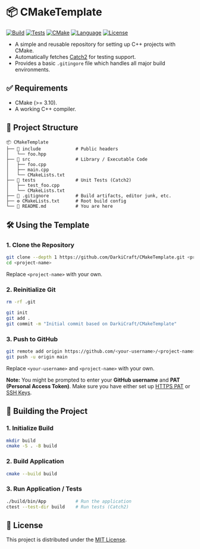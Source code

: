 # 📦 CMakeTemplate

[![Build](https://img.shields.io/badge/build-passing-brightgreen)]()
[![Tests](https://img.shields.io/badge/tests-passing-brightgreen)]()
[![CMake](https://img.shields.io/badge/CMake-3.10+-blue)]()
[![Language](https://img.shields.io/badge/language-C%2B%2B-blue)]()
[![License](https://img.shields.io/badge/license-MIT-blue.svg)](LICENSE)

- A simple and reusable repository for setting up C++ projects with CMake.
- Automatically fetches [Catch2](https://github.com/catchorg/Catch2) for testing support.
- Provides a basic `.gitingore` file which handles all major build environments.

## ✅ Requirements

- CMake (>= 3.10).
- A working C++ compiler.

## 📁 Project Structure

```text
📦 CMakeTemplate
├── 📂 include             # Public headers
│   └── foo.hpp 
├── 📂 src                 # Library / Executable Code
│   ├── foo.cpp
│   ├── main.cpp
│   └── CMakeLists.txt
├── 📂 tests               # Unit Tests (Catch2)
│   ├── test_foo.cpp
│   └── CMakeLists.txt
├── 🙈 .gitignore          # Build artifacts, editor junk, etc.
├── ⚙️ CMakeLists.txt      # Root build config
└── 📖 README.md           # You are here
```

## 🛠️ Using the Template

### 1. Clone the Repository

```bash
git clone --depth 1 https://github.com/DarkiCraft/CMakeTemplate.git <project-name>
cd <project-name>
```
Replace `<project-name>` with your own.

### 2. Reinitialize Git

```bash
rm -rf .git

git init
git add .
git commit -m "Initial commit based on DarkiCraft/CMakeTemplate"
```

### 3. Push to GitHub

```bash
git remote add origin https://github.com/<your-username>/<project-name>.git
git push -u origin main
```
Replace `<your-username>` and `<project-name>` with your own.

**Note:** You might be prompted to enter your **GitHub username** and **PAT (Personal Access Token)**. Make sure you have either set up [HTTPS PAT](https://github.com/settings/tokens) or [SSH Keys](https://docs.github.com/en/authentication/connecting-to-github-with-ssh).

## 🧱 Building the Project

### 1. Initialize Build

```bash
mkdir build
cmake -S . -B build
```

### 2. Build Application

```bash
cmake --build build
```

### 3. Run Application / Tests

```bash
./build/bin/App           # Run the application  
ctest --test-dir build    # Run tests (Catch2)
```

## 📝 License

This project is distributed under the [MIT License](LICENSE).